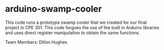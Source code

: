# arduino-swamp-cooler
This code runs a prototype swamp cooler that we created for our final project in CPE 301. This code forgoes the use of the built in Arduino libraries and uses direct register manipulation to obtain the same functions. 

Team Members:
Dillon Hughes
